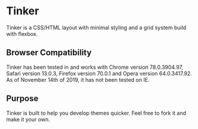 # Tinker

Tinker is a CSS/HTML layout with minimal styling and a grid system build with flexbox. 

## Browser Compatibility 

Tinker has been tested in and works with Chrome version 78.0.3904.97, Safari version 13.0.3, Firefox version 70.0.1 and Opera version 64.0.3417.92. As of November 14th of 2019, it has not been tested on IE. 

## Purpose

Tinker is built to help you develop themes quicker. Feel free to fork it and make it your own.

